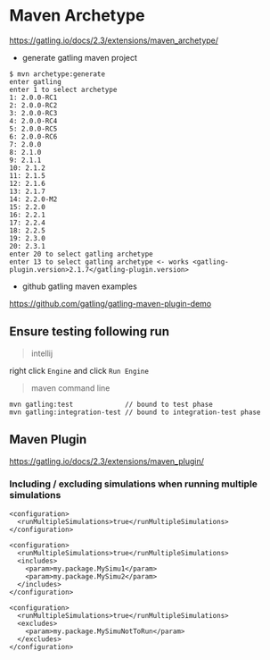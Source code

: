 # Maven Archetype

https://gatling.io/docs/2.3/extensions/maven_archetype/

- generate gatling maven project

```
$ mvn archetype:generate
enter gatling
enter 1 to select archetype
1: 2.0.0-RC1
2: 2.0.0-RC2
3: 2.0.0-RC3
4: 2.0.0-RC4
5: 2.0.0-RC5
6: 2.0.0-RC6
7: 2.0.0
8: 2.1.0
9: 2.1.1
10: 2.1.2
11: 2.1.5
12: 2.1.6
13: 2.1.7
14: 2.2.0-M2
15: 2.2.0
16: 2.2.1
17: 2.2.4
18: 2.2.5
19: 2.3.0
20: 2.3.1
enter 20 to select gatling archetype
enter 13 to select gatling archetype <- works <gatling-plugin.version>2.1.7</gatling-plugin.version>
```

- github gatling maven examples

https://github.com/gatling/gatling-maven-plugin-demo


## Ensure testing following run

> intellij

right click `Engine` and click `Run Engine`

> maven command line

```
mvn gatling:test             // bound to test phase
mvn gatling:integration-test // bound to integration-test phase
```

## Maven Plugin

https://gatling.io/docs/2.3/extensions/maven_plugin/

### Including / excluding simulations when running multiple simulations

```
<configuration>
  <runMultipleSimulations>true</runMultipleSimulations>
</configuration>
```

```
<configuration>
  <runMultipleSimulations>true</runMultipleSimulations>
  <includes>
    <param>my.package.MySimu1</param>
    <param>my.package.MySimu2</param>
  </includes>
</configuration>
```

```
<configuration>
  <runMultipleSimulations>true</runMultipleSimulations>
  <excludes>
    <param>my.package.MySimuNotToRun</param>
  </excludes>
</configuration>
```
